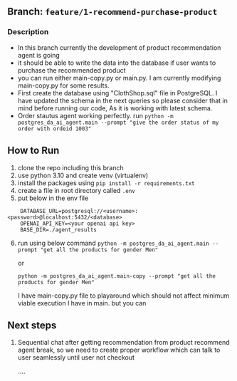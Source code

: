 ## Branch: `feature/1-recommend-purchase-product`

### Description

- In this branch currently the development of product recommendation agent is going
- it should be able to write the data into the database if user wants to purchase the recommended product
- you can run either main-copy.py or main.py. I am currently modifying main-copy.py for some results.
- First create the database using "ClothShop.sql" file in PostgreSQL. I have updated the schema in the next queries so please consider that in mind before running our code, As it is working with latest schema.
- Order stautus agent working perfectly. run `python -m postgres_da_ai_agent.main --prompt "give the order status of my order with ordeid 1003"`

## How to Run

1. clone the repo including this branch
2. use python 3.10 and create venv (virtualenv)
3. install the packages using `pip install -r requirements.txt`
4. create a file in root directory called `.env`
5. put below in the env file

```
	DATABASE_URL=postgresql://<username>:<password>@localhost:5432/<database>
	OPENAI_API_KEY=<your openai api key>
	BASE_DIR=./agent_results

```

6. run using below command
   `python -m postgres_da_ai_agent.main --prompt "get all the products for gender Men"`

   or

   `python -m postgres_da_ai_agent.main-copy --prompt "get all the products for gender Men"`

   I have main-copy.py file to playaround which should not affect minimum viable execution I have in main. but you can

## Next steps

1. Sequential chat after getting recommendation from product recommend agent break, so we need to create proper workflow which can talk to user seamlessly until user not checkout

   ....
